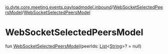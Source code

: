 [io.dyte.core.meeting.events.payloadmodel.inbound](../index.md)/[WebSocketSelectedPeersModel](index.md)/[WebSocketSelectedPeersModel](-web-socket-selected-peers-model.md)

# WebSocketSelectedPeersModel


fun [WebSocketSelectedPeersModel](-web-socket-selected-peers-model.md)(peerIds: [List](https://kotlinlang.org/api/latest/jvm/stdlib/kotlin.collections/-list/index.html)&lt;[String](https://kotlinlang.org/api/latest/jvm/stdlib/kotlin/-string/index.html)&gt;? = null)
